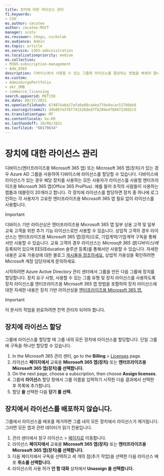 ```yaml
---
title: 장치에 대한 라이선스 관리
f1.keywords:
- CSH
ms.author: cmcatee
author: cmcatee-MSFT
manager: scotv
ms.reviewer: shegu, nicholak
ms.audience: Admin
ms.topic: article
ms.service: o365-administration
ms.localizationpriority: medium
ms.collection:
- M365-subscription-management
- Adm_O365
description: 디바이스에서 사용할 수 있는 그룹에 라이선스를 할당하는 방법을 배워야 합니다.
ms.custom:
- AdminSurgePortfolio
- okr_SMB
- commerce_licensing
search.appverid: MET150
ms.date: 08/27/2021
ms.openlocfilehash: 674874a6e27afa6e08ca4ee77de4ecac51796de8
ms.sourcegitcommit: d4b867e37bf741528ded7fb289e4f6847228d2c5
ms.translationtype: MT
ms.contentlocale: ko-KR
ms.lasthandoff: 10/06/2021
ms.locfileid: "60179634"
---
```

# <a name="manage-licenses-for-devices"></a>장치에 대한 라이선스 관리

디바이스(엔터프라이즈용 Microsoft 365 앱) 또는 Microsoft 365 앱(장치)가 있는 경우 Azure AD 그룹을 사용하여 디바이스에 라이선스를 할당할 수 있습니다. 디바이스에 라이선스가 있는 경우 해당 장치를 사용하는 모든 사용자가 라이선스를 사용할 엔터프라이즈용 Microsoft 365 앱(Office 365 ProPlus). 예를 들어 조직의 사람들이 사용하는 랩톱과 태블릿이 20개라고 합니다. 각 장치에 라이선스를 할당하면 장치 중 하나에 로그인하는 각 사용자가 고유한 엔터프라이즈용 Microsoft 365 앱 필요 없이 라이선스를 사용합니다.

> [!IMPORTANT]
> 디바이스 기반 라이선싱은 엔터프라이즈용 Microsoft 365 앱 일부 상용 고객 및 일부 교육 고객을 위한 추가 기능 라이선스로만 사용할 수 있습니다. 상업적 고객의 경우  라이선스는 엔터프라이즈용 Microsoft 365 앱(장치)으로, 기업계약/기업계약 구독을 통해서만 사용할 수 있습니다. 교육 고객의 경우 라이선스는 *Microsoft 365 앱(디바이스)에* 등록되어 있으며 EES(Education 솔루션 등록)를 통해서만 사용할 수 있습니다. 자세한 내용은 교육 가용성에 대한 블로그 [게시물을 참조하세요.](https://educationblog.microsoft.com/2019/08/attention-it-administrators-announcing-office-365-proplus-device-based-subscription-for-education) 상업적 가용성을 확인하려면 Microsoft 계정 담당자에게 문의하세요.

시작하려면 Azure Active Directory 관리 센터에서 그룹을 만든 다음 그룹에 장치를 할당합니다. 장치 요구 사항, 사용할 수 있는 그룹 유형 및 장치 라이선스를 사용하도록 장치 라이선스를 엔터프라이즈용 Microsoft 365 앱 방법을 포함하여 장치 라이선스에 대한 자세한 내용은 장치 기반 라이선싱을 [엔터프라이즈용 Microsoft 365 앱.](/deployoffice/device-based-licensing)

> [!IMPORTANT]
> 이 문서의 작업을 완료하려면 전역 관리자 되어야 합니다.

## <a name="assign-licenses-to-devices"></a>장치에 라이선스 할당

그룹에 라이선스를 할당할 때 그룹 내의 모든 장치에 라이선스를 할당합니다. 단일 그룹에 구독을 하나만 할당할 수 있습니다.

1. In the Microsoft 365 관리 센터, go to the **Billing**  >  <a href="https://go.microsoft.com/fwlink/p/?linkid=842264" target="_blank">Licenses</a> page.
2. 라이선스 **페이지에서** 교육용 **Microsoft 365 앱(장치)** 또는 **엔터프라이즈용 Microsoft 365 앱(장치)를 선택합니다.**
3. On the next page, choose a subscription, then choose **Assign licenses**.
4. 그룹에 **라이선스** 할당 창에서 그룹 이름을 입력하기 시작한 다음 결과에서 선택한 후 목록에 추가합니다.
5. 할당 **을** 선택한 다음 **닫기 를 선택.**

## <a name="unassign-licenses-from-devices"></a>장치에서 라이선스를 배포하지 않습니다.

그룹에서 라이선스를 배포를 제거하면 그룹 내의 모든 장치에서 라이선스가 제거됩니다. 그러면 모든 앱과 관련 데이터가 읽기 전용입니다.

1. 관리 센터에서 청구 라이선스   >  <a href="https://go.microsoft.com/fwlink/p/?linkid=842264" target="_blank">페이지로</a> 이동합니다.
2. 라이선스 **페이지에서** 교육용 **Microsoft 365 앱(장치)** 또는 **엔터프라이즈용 Microsoft 365 앱(장치)를 선택합니다.**
3. 다음 페이지에서 구독을 선택하고 세 개의 점(추가 작업)을 선택한 다음 라이선스 배포 **취소를 선택합니다.**
4. 라이선스의 사용 허가 **안 함 대화** 상자에서 **Unassign 을 선택합니다.**
